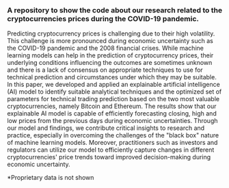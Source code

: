 
### A repository to show the code about our research related to the cryptocurrencies prices during the COVID-19 pandemic.


<div> Predicting cryptocurrency prices is challenging due to their high volatility. This challenge is more pronounced during economic uncertainty such as the COVID-19 pandemic and the 2008 financial crises. While machine learning models can help in the prediction of cryptocurrency prices, their underlying conditions influencing the outcomes are sometimes unknown and there is a lack of consensus on appropriate techniques to use for technical prediction and circumstances under which they may be suitable. In this paper, we developed and applied an explainable artificial intelligence (AI) model to identify suitable analytical techniques and the optimized set of parameters for technical trading prediction based on the two most valuable cryptocurrencies, namely Bitcoin and Ethereum. The results show that our explainable AI model is capable of efficiently forecasting closing, high and low prices from the previous days during economic uncertainties. Through our model and findings, we contribute critical insights to research and practice, especially in overcoming the challenges of the "black box" nature of machine learning models. Moreover, practitioners such as investors and regulators can utilize our model to efficiently capture changes in different cryptocurrencies' price trends toward improved decision-making during economic uncertainty. </div>

  <p>*Proprietary data is not shown</p>
